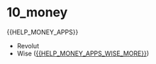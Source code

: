 # 10\_money

\{{HELP\_MONEY\_APPS\}}

* Revolut
* Wise ([\{{HELP\_MONEY\_APPS\_WISE\_MORE\}}](https://wise.com/gb/blog/wise-for-displaced-ukrainians))
